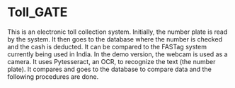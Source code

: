 # Toll_GATE
This is an electronic toll collection system. Initially, the number plate is read by the system. It then goes to the database where the number is checked and the cash is deducted. 
It can be compared to the FASTag system currently being used in India.
In the demo version, the webcam is used as a camera. It uses Pytesseract, an OCR, to recognize the text (the number plate). It compares and goes to the database to compare data and
the following procedures are done.
